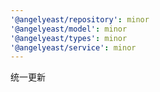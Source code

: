 ```yaml
---
'@angelyeast/repository': minor
'@angelyeast/model': minor
'@angelyeast/types': minor
'@angelyeast/service': minor
---
```


统一更新
